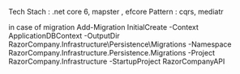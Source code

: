Tech Stach : .net core 6, mapster , efcore
Pattern : cqrs, mediatr

in case of migration 
Add-Migration InitialCreate -Context ApplicationDBContext -OutputDir RazorCompany.Infrastructure\Persistence\Migrations -Namespace RazorCompany.Infrastructure.Persistence.Migrations   -Project RazorCompany.Infrastructure -StartupProject RazorCompanyAPI
